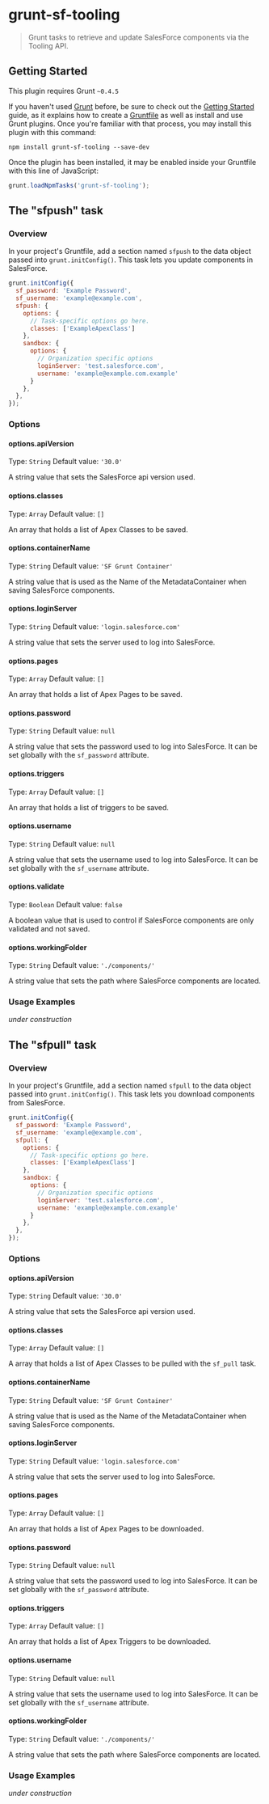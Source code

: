 # grunt-sf-tooling

> Grunt tasks to retrieve and update SalesForce components via the Tooling API.

## Getting Started
This plugin requires Grunt `~0.4.5`

If you haven't used [Grunt](http://gruntjs.com/) before, be sure to check out the [Getting Started](http://gruntjs.com/getting-started) guide, as it explains how to create a [Gruntfile](http://gruntjs.com/sample-gruntfile) as well as install and use Grunt plugins. Once you're familiar with that process, you may install this plugin with this command:

```shell
npm install grunt-sf-tooling --save-dev
```

Once the plugin has been installed, it may be enabled inside your Gruntfile with this line of JavaScript:

```js
grunt.loadNpmTasks('grunt-sf-tooling');
```

## The "sfpush" task

### Overview
In your project's Gruntfile, add a section named `sfpush` to the data object passed into `grunt.initConfig()`. This task lets you update components in SalesForce.

```js
grunt.initConfig({
  sf_password: 'Example Password',
  sf_username: 'example@example.com',
  sfpush: {
    options: {
      // Task-specific options go here.
      classes: ['ExampleApexClass']
    },
    sandbox: {
      options: {
        // Organization specific options
        loginServer: 'test.salesforce.com',
        username: 'example@example.com.example'
      }
    },
  },
});
```

### Options

#### options.apiVersion
Type: `String`
Default value: `'30.0'`

A string value that sets the SalesForce api version used.

#### options.classes
Type: `Array`
Default value: `[]`

An array that holds a list of Apex Classes to be saved.

#### options.containerName
Type: `String`
Default value: `'SF Grunt Container'`

A string value that is used as the Name of the MetadataContainer when saving SalesForce components.

#### options.loginServer
Type: `String`
Default value: `'login.salesforce.com'`

A string value that sets the server used to log into SalesForce.

#### options.pages
Type: `Array`
Default value: `[]`

An array that holds a list of Apex Pages to be saved.

#### options.password
Type: `String`
Default value: `null`

A string value that sets the password used to log into SalesForce. It can be set globally with the `sf_password` attribute.

#### options.triggers
Type: `Array`
Default value: `[]`

An array that holds a list of triggers to be saved.

#### options.username
Type: `String`
Default value: `null`

A string value that sets the username used to log into SalesForce. It can be set globally with the `sf_username` attribute.

#### options.validate
Type: `Boolean`
Default value: `false`

A boolean value that is used to control if SalesForce components are only validated and not saved.

#### options.workingFolder
Type: `String`
Default value: `'./components/'`

A string value that sets the path where SalesForce components are located.

### Usage Examples

*under construction*

## The "sfpull" task

### Overview

In your project's Gruntfile, add a section named `sfpull` to the data object passed into `grunt.initConfig()`. This task lets you download components from SalesForce.

```js
grunt.initConfig({
  sf_password: 'Example Password',
  sf_username: 'example@example.com',
  sfpull: {
    options: {
      // Task-specific options go here.
      classes: ['ExampleApexClass']
    },
    sandbox: {
      options: {
        // Organization specific options
        loginServer: 'test.salesforce.com',
        username: 'example@example.com.example'
      }
    },
  },
});
```

### Options

#### options.apiVersion
Type: `String`
Default value: `'30.0'`

A string value that sets the SalesForce api version used.

#### options.classes
Type: `Array`
Default value: `[]`

A array that holds a list of Apex Classes to be pulled with the `sf_pull` task.

#### options.containerName
Type: `String`
Default value: `'SF Grunt Container'`

A string value that is used as the Name of the MetadataContainer when saving SalesForce components.

#### options.loginServer
Type: `String`
Default value: `'login.salesforce.com'`

A string value that sets the server used to log into SalesForce.

#### options.pages
Type: `Array`
Default value: `[]`

An array that holds a list of Apex Pages to be downloaded.

#### options.password
Type: `String`
Default value: `null`

A string value that sets the password used to log into SalesForce. It can be set globally with the `sf_password` attribute.

#### options.triggers
Type: `Array`
Default value: `[]`

An array that holds a list of Apex Triggers to be downloaded.

#### options.username
Type: `String`
Default value: `null`

A string value that sets the username used to log into SalesForce. It can be set globally with the `sf_username` attribute.

#### options.workingFolder
Type: `String`
Default value: `'./components/'`

A string value that sets the path where SalesForce components are located.

### Usage Examples

*under construction*
